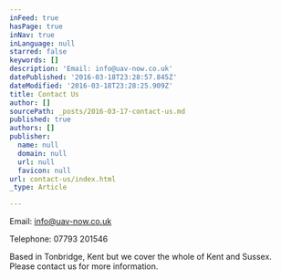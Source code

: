 ```yaml
---
inFeed: true
hasPage: true
inNav: true
inLanguage: null
starred: false
keywords: []
description: 'Email: info@uav-now.co.uk'
datePublished: '2016-03-18T23:28:57.845Z'
dateModified: '2016-03-18T23:28:25.909Z'
title: Contact Us
author: []
sourcePath: _posts/2016-03-17-contact-us.md
published: true
authors: []
publisher:
  name: null
  domain: null
  url: null
  favicon: null
url: contact-us/index.html
_type: Article

---
```

Email: info@uav-now.co.uk

Telephone: 07793 201546

Based in Tonbridge, Kent but we cover the whole of Kent and Sussex.  Please contact us for more information.